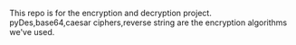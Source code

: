 This repo is for the encryption and decryption project.
pyDes,base64,caesar ciphers,reverse string are the encryption algorithms we've used.
